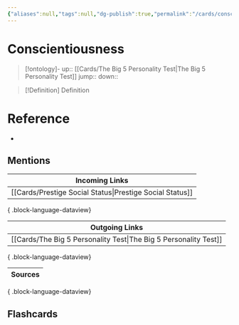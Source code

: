 ```yaml
---
{"aliases":null,"tags":null,"dg-publish":true,"permalink":"/cards/conscientiousness/","dgPassFrontmatter":true}
---
```


# Conscientiousness

> [!ontology]-
> up:: [[Cards/The Big 5 Personality Test\|The Big 5 Personality Test]]
> jump:: 
> down:: 

> [!Definition] Definition
> 

# Reference
- 

## Mentions

| Incoming Links                                              |
| ----------------------------------------------------------- |
| [[Cards/Prestige Social Status\|Prestige Social Status]] |

{ .block-language-dataview}

| Outgoing Links                                                      |
| ------------------------------------------------------------------- |
| [[Cards/The Big 5 Personality Test\|The Big 5 Personality Test]] |

{ .block-language-dataview}

| Sources |
| ------- |

{ .block-language-dataview}

## Flashcards 
